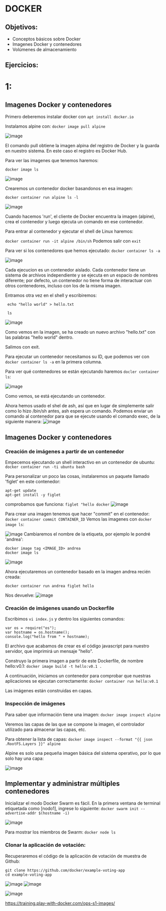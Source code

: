 # DOCKER
## Objetivos:
* Conceptos básicos sobre Docker
* Imagenes Docker y contenedores
* Volúmenes de almacenamiento

## Ejercicios:

# 1:
## Imagenes Docker y contenedores
Primero deberemos instalar docker con ```apt install docker.io```

Instalamos alpine con:
```docker image pull alpine```

![image](https://user-images.githubusercontent.com/92718546/222923653-228e0bf5-0416-41a2-a273-90570fd8a88f.png)

El comando pull obtiene la imagen alpina del registro de Docker y la guarda en nuestro sistema. En este caso el registro es Docker Hub.

Para ver las imagenes que tenemos haremos:

```docker image ls```

![image](https://user-images.githubusercontent.com/92718546/222923728-3a5cf4cf-725f-4aaa-bddd-853d6a7f4c9c.png)

Crearemos un contenedor docker basandonos en esa imagen:

```docker container run alpine ls -l```

![image](https://user-images.githubusercontent.com/92718546/222923785-e71c486f-ae65-4f61-8b4e-cd35a5296cb2.png)

Cuando hacemos 'run', el cliente de Docker encuentra la imagen (alpine), crea el contenedor y luego ejecuta un comando en ese contenedor.

Para entrar al contenedor y ejecutar el shell de Linux haremos:

```docker container run -it alpine /bin/sh```
Podemos salir con ```exit```

Para ver si los contenedores que hemos ejecutado:
```docker container ls -a```

![image](https://user-images.githubusercontent.com/92718546/222924195-346b0e48-19e9-4a9e-966c-f2dc24a2fa35.png)

Cada ejecucion es un contenedor aislado. Cada contenedor tiene un sistema de archivos independiente y se ejecuta en un espacio de nombres diferente; por defecto, un contenedor no tiene forma de interactuar con otros contenedores, incluso con los de la misma imagen.

Entramos otra vez en el shell y escribiremos:
```
 echo "hello world" > hello.txt

 ls
```

![image](https://user-images.githubusercontent.com/92718546/222924339-2ae9df3f-b65f-432b-9927-7041e71e1205.png)

Como vemos en la imagen, se ha creado un nuevo archivo "hello.txt" con las palabras "hello world" dentro.

Salimos con exit.

Para ejecutar un contenedor necesitamos su ID, que podemos ver con ```docker container ls -a``` en la primera columna.

Para ver qué contenedores se están ejecutando haremos ```docler container ls```:

![image](https://user-images.githubusercontent.com/92718546/222924664-f815e15d-4a67-4933-8910-9db24d068628.png)

 Como vemos, se está ejecutando un contenedor.
 
Ahora hemos usado el shel de ash, así que en lugar de simplemente salir como lo hizo /bin/sh antes, ash espera un comando. Podemos enviar un comando al contenedor para que se ejecute usando el comando exec, de la siguiente manera:
![image](https://user-images.githubusercontent.com/92718546/222924892-054b8dd2-ce33-458a-949f-6be5fe8214b2.png)

## Imagenes Docker y contenedores
### Creación de imágenes a partir de un contenedor
Empecemos ejecutando un shell interactivo en un contenedor de ubuntu: 
```docker container run -ti ubuntu bash```

Para personalizar un poco las cosas, instalaremos un paquete llamado 'figlet' en este contenedor:
```
apt-get update
apt-get install -y figlet
```

comprobamos que funciona:
```figlet "hello docker```
![image](https://user-images.githubusercontent.com/92718546/222925110-cc6cd965-c42f-49b5-bc6f-5e515a0a1657.png)

Para crear una imagen tenemos que hacer "commit" en el contenedor:
``` docker container commit CONTAINER_ID ```
Vemos las imagenes con ```docker image ls```:

![image](https://user-images.githubusercontent.com/92718546/222925264-6bfd881a-37ff-4fc7-8482-290ea03d4c7b.png)
Cambiaremos el nombre de la etiqueta, por ejemplo le pondré 'andrea':
```
docker image tag <IMAGE_ID> andrea
docker image ls
```

![image](https://user-images.githubusercontent.com/92718546/222925359-d317d15c-eeb7-444e-a9e3-8cff49bb1bc3.png)

Ahora ejecutaremos un contenedor basado en la imagen andrea recién creada:

````docker container run andrea figlet hello````

Nos devuelve:
![image](https://user-images.githubusercontent.com/92718546/222925451-fde1f571-ada6-486a-bc7e-48b5493dfaf3.png)

### Creación de imágenes usando un Dockerfile

Escribimos ```vi index.js``` y dentro los siguientes comandos:
```
var os = require("os");
var hostname = os.hostname();
console.log("hello from " + hostname);
```

El archivo que acabamos de crear es el código javascript para nuestro servidor, que imprimirá un mensaje "hello".


Construyo la primera imagen a partir de este Dockerfile, de nombre hello:v0.1:
```docker image build -t hello:v0.1 .```

A continuación, iniciamos un contenedor para comprobar que nuestras aplicaciones se ejecutan correctamente:
```docker container run hello:v0.1```

Las imágenes están construidas en capas.

### Inspección de imágenes
Para saber que información tiene una imagen:
```docker image inspect alpine```

Veremos las capas de las que se compone la imagen, el controlador utilizado para almacenar las capas, etc.

Para obtener la lista de capas:
```docker image inspect --format "{{ json .RootFS.Layers }}" alpine```

Alpine es solo una pequeña imagen básica del sistema operativo, por lo que solo hay una capa:

![image](https://user-images.githubusercontent.com/92718546/222926857-ccd52227-0a2e-486a-be17-76cc50e99c41.png)

## Implementar y administrar múltiples contenedores
Inicializar el modo Docker Swarm es fácil. En la primera ventana de terminal etiquetada como [nodo1], ingrese lo siguiente:
```docker swarm init --advertise-addr $(hostname -i)```

![image](https://user-images.githubusercontent.com/92718546/222927181-67322754-5aa6-450c-aa11-0c24d3154b7e.png)


Para mostrar los miembros de Swarm:
```docker node ls ```

### Clonar la aplicación de votación:
Recuperaremos el código de la aplicación de votación de muestra de Github:
```
git clone https://github.com/docker/example-voting-app
cd example-voting-app
```
![image](https://user-images.githubusercontent.com/92718546/222927251-b6339b36-bed8-4931-8bf2-201861f08366.png)
![image](https://user-images.githubusercontent.com/92718546/222927291-f7a264c9-0a8d-4890-a3ad-0fbb9a8bfe0a.png)


![image](https://user-images.githubusercontent.com/92718546/222927203-ceebd184-1aa9-4e39-bd7e-a7cc1edcd0ec.png)


https://training.play-with-docker.com/ops-s1-images/
